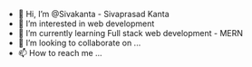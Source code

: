 - 👋 Hi, I’m @Sivakanta - Sivaprasad Kanta
- 👀 I’m interested in web development
- 🌱 I’m currently learning Full stack web development - MERN
- 💞️ I’m looking to collaborate on ...
- 📫 How to reach me ...

<!---
Sivakanta/Sivakanta is a ✨ special ✨ repository because its `README.md` (this file) appears on your GitHub profile.
You can click the Preview link to take a look at your changes.
--->

